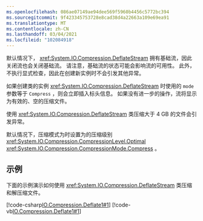 ```yaml
---
ms.openlocfilehash: 086ae07149ae94dee569f5960b4456c5772bc394
ms.sourcegitcommit: 9f423345753728e8cad38d4a22663a109e69ea91
ms.translationtype: MT
ms.contentlocale: zh-CN
ms.lasthandoff: 03/04/2021
ms.locfileid: "102084918"
---
```

默认情况下， <xref:System.IO.Compression.DeflateStream> 拥有基础流，因此关闭流也会关闭基础流。 请注意，基础流的状态可能会影响流的可用性。 此外，不执行显式检查，因此在创建新实例时不会引发其他异常。

如果创建类的实例 <xref:System.IO.Compression.DeflateStream> 时使用的 `mode` 参数等于 `Compress` ，则会立即插入标头信息。 如果没有进一步的操作，流将显示为有效的、空的压缩文件。

使用 <xref:System.IO.Compression.DeflateStream> 类压缩大于 4 GB 的文件会引发异常。

默认情况下，压缩模式为时设置为的压缩级别 <xref:System.IO.Compression.CompressionLevel.Optimal> <xref:System.IO.Compression.CompressionMode.Compress> 。

## <a name="examples"></a>示例

下面的示例演示如何使用 <xref:System.IO.Compression.DeflateStream> 类压缩和解压缩文件。

[!code-csharp[IO.Compression.Deflate1#1](~/samples/snippets/csharp/VS_Snippets_CLR/IO.Compression.Deflate1/CS/deflatetest.cs#1)]
[!code-vb[IO.Compression.Deflate1#1](~/samples/snippets/visualbasic/VS_Snippets_CLR/IO.Compression.Deflate1/VB/deflatetest.vb#1)]

